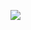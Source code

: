 <p>
  <img src="https://capsule-render.vercel.app/api?type=venom&height=300&color=gradient&text=Hi,%20I'm%20Rintaro%20Tajiima&textBg=false&fontAlign=50&fontColor=616161">
</p>
